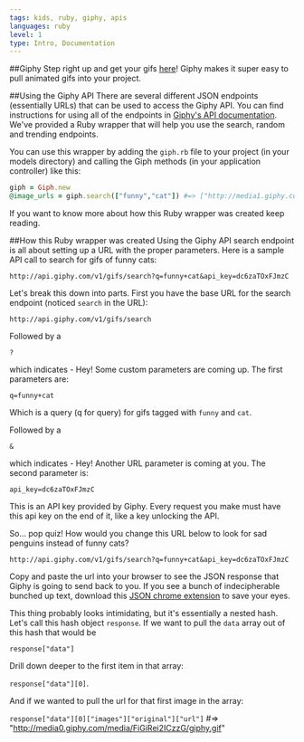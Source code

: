 ```yaml
---
tags: kids, ruby, giphy, apis
languages: ruby
level: 1
type: Intro, Documentation
---
```


##Giphy
Step right up and get your gifs [here](http://giphy.com/)! Giphy makes it super easy to pull animated gifs into your project.

##Using the Giphy API
There are several different JSON endpoints (essentially URLs) that can be used to access the Giphy API. You can find instructions for using all of the endpoints in [Giphy's API documentation](https://github.com/Giphy/GiphyAPI). We've provided a Ruby wrapper that will help you use the search, random and trending endpoints.

You can use this wrapper by adding the `giph.rb` file to your project (in your models directory) and calling the Giph methods (in your application controller) like this:

```ruby
giph = Giph.new
@image_urls = giph.search(["funny","cat"]) #=> ["http://media1.giphy.com/media/OJlZmXRwHXdKg/giphy.gif", "http://media1.giphy.com/media/DYeUCNxWsZ76o/giphy.gif", "http://media1.giphy.com/media/dFgEAn2QfHve8/giphy.gif" ... ]
```

If you want to know more about how this Ruby wrapper was created keep reading.

##How this Ruby wrapper was created
Using the Giphy API search endpoint is all about setting up a URL with the proper parameters. Here is a sample API call to search for gifs of funny cats:
```
http://api.giphy.com/v1/gifs/search?q=funny+cat&api_key=dc6zaTOxFJmzC
```

Let's break this down into parts. First you have the base URL for the search endpoint (noticed `search` in the URL):

```
http://api.giphy.com/v1/gifs/search
```
Followed by a

`?`

which indicates - Hey! Some custom parameters are coming up. The first parameters are:

`q=funny+cat`

Which is a query (q for query) for gifs tagged with `funny` and `cat`.

Followed by a

`&`

which indicates - Hey! Another URL parameter is coming at you. The second parameter is:

`api_key=dc6zaTOxFJmzC`

This is an API key provided by Giphy. Every request you make must have this api key on the end of it, like a key unlocking the API.

So... pop quiz! How would you change this URL below to look for sad penguins instead of funny cats?

```
http://api.giphy.com/v1/gifs/search?q=funny+cat&api_key=dc6zaTOxFJmzC
```

Copy and paste the url into your browser to see the JSON response that Giphy is going to send back to you. If you see a bunch of indecipherable bunched up text, download this [JSON chrome extension](https://chrome.google.com/webstore/detail/jsonview/chklaanhfefbnpoihckbnefhakgolnmc?hl=en) to save your eyes.

This thing probably looks intimidating, but it's essentially a nested hash. Let's call this hash object `response`. If we want to pull the `data` array out of this hash that would be

`response["data"]`

Drill down deeper to the first item in that array:

`response["data"][0]`.

And if we wanted to pull the url for that first image in the array:

`response["data"][0]["images"]["original"]["url"]` #=> "http://media0.giphy.com/media/FiGiRei2ICzzG/giphy.gif"






